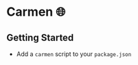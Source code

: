 # Carmen 🌐

## Getting Started
- Add a `carmen` script to your `package.json`
<!-- ```js
  {
    "scripts": {
      "carmen": ""
    }
  }
``` -->

